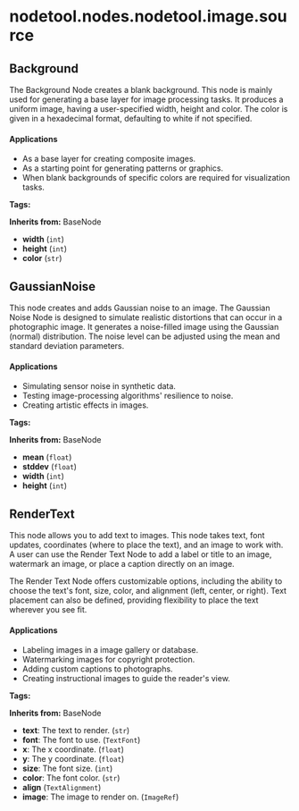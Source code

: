 # nodetool.nodes.nodetool.image.source

## Background

The Background Node creates a blank background.
This node is mainly used for generating a base layer for image processing tasks. It produces a uniform image, having a user-specified width, height and color. The color is given in a hexadecimal format, defaulting to white if not specified.

#### Applications
- As a base layer for creating composite images.
- As a starting point for generating patterns or graphics.
- When blank backgrounds of specific colors are required for visualization tasks.

**Tags:** 

**Inherits from:** BaseNode

- **width** (`int`)
- **height** (`int`)
- **color** (`str`)

## GaussianNoise

This node creates and adds Gaussian noise to an image.
The Gaussian Noise Node is designed to simulate realistic distortions that can occur in a photographic image. It generates a noise-filled image using the Gaussian (normal) distribution. The noise level can be adjusted using the mean and standard deviation parameters.

#### Applications
- Simulating sensor noise in synthetic data.
- Testing image-processing algorithms' resilience to noise.
- Creating artistic effects in images.

**Tags:** 

**Inherits from:** BaseNode

- **mean** (`float`)
- **stddev** (`float`)
- **width** (`int`)
- **height** (`int`)

## RenderText

This node allows you to add text to images.
This node takes text, font updates, coordinates (where to place the text), and an image to work with. A user can use the Render Text Node to add a label or title to an image, watermark an image, or place a caption directly on an image.

The Render Text Node offers customizable options, including the ability to choose the text's font, size, color, and alignment (left, center, or right). Text placement can also be defined, providing flexibility to place the text wherever you see fit.

#### Applications
- Labeling images in a image gallery or database.
- Watermarking images for copyright protection.
- Adding custom captions to photographs.
- Creating instructional images to guide the reader's view.

**Tags:** 

**Inherits from:** BaseNode

- **text**: The text to render. (`str`)
- **font**: The font to use. (`TextFont`)
- **x**: The x coordinate. (`float`)
- **y**: The y coordinate. (`float`)
- **size**: The font size. (`int`)
- **color**: The font color. (`str`)
- **align** (`TextAlignment`)
- **image**: The image to render on. (`ImageRef`)


